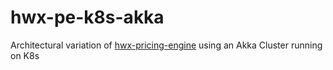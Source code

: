 # hwx-pe-k8s-akka
Architectural variation of [hwx-pricing-engine](https://github.com/amolthacker/hwx-pricing-engine) using an Akka Cluster running on K8s
